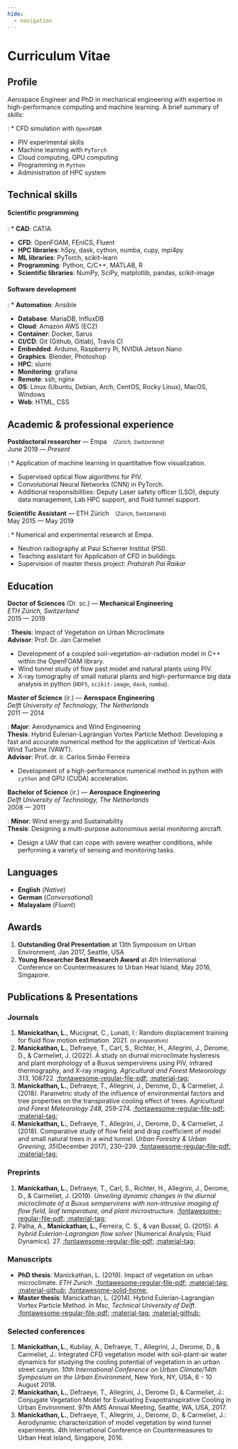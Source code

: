 ```yaml
---
hide:
  - navigation
---
```

# Curriculum Vitae

## Profile

Aerospace Engineer and PhD in mechanical engineering with expertise in high-performance computing and machine learning. A brief summary of skills:

: * CFD simulation with `OpenFOAM`
  * PIV experimental skills
  * Machine learning with `PyTorch`
  * Cloud computing, GPU computing
  * Programming in `Python`
  * Administration of HPC system


## Technical skills

#### Scientific programming

: * **CAD**: CATIA
  * **CFD**: OpenFOAM, FEniCS, Fluent
  * **HPC libraries**: h5py, dask, cython, numba, cupy, mpi4py
  * **ML libraries**: PyTorch, scikit-learn
  * **Programming**: Python, C/C++, MATLAB, R
  * **Scientific libraries**: NumPy, SciPy, matplotlib, pandas, scikit-image

#### Software development

: * **Automation**: Ansible
  * **Database**: MariaDB, InfluxDB
  * **Cloud**: Amazon AWS (EC2)
  * **Container**: Docker, Sarus
  * **CI/CD**: Git (Github, Gitlab), Travis CI
  * **Embedded**: Arduino, Raspberry Pi, NVIDIA Jetson Nano
  * **Graphics**: Blender, Photoshop
  * **HPC**: slurm
  * **Monitoring**: grafana
  * **Remote**: ssh, nginx
  * **OS**: Linux (Ubuntu, Debian, Arch, CentOS, Rocky Linux), MacOS, Windows
  * **Web**: HTML, CSS

## Academic & professional experience

**Postdoctoral researcher** — Empa&emsp;<small>*(Z&uuml;rich, Switzerland)*</small><br>
June 2019 — *Present*

: * Application of machine learning in quantitative flow visualization.
  * Supervised optical flow algorithms for PIV.
  * Convolutional Neural Networks (CNN) in PyTorch.
  * Additional responsibilities: Deputy Laser safety officer (LSO), deputy data management, Lab HPC support, and fluid tunnel support.

**Scientific Assistant** — ETH Z&uuml;rich&emsp;<small>(Z&uuml;rich, Switzerland)</small><br>
May 2015 — May 2019<br>

: * Numerical and experimental research at Empa.
  * Neutron radiography at Paul Scherrer Institut (PSI).
  * Teaching assistant for Application of CFD in buildings.
  * Supervision of master thesis project: *Praharsh Pai Raikar*

## Education

**Doctor of Sciences** (Dr. sc.) — **Mechanical Engineering**<br>
*ETH Z&uuml;rich, Switzerland*<br>
2015 — 2019

: **Thesis**: Impact of Vegetation on Urban Microclimate<br>
  **Advisor**: Prof. Dr. Jan Carmeliet

* Development of a coupled soil-vegetation-air-radiation model in C++ within the OpenFOAM library.
* Wind tunnel study of flow past model and natural plants using PIV.
* X-ray tomography of small natural plants and high-performance big data analysis in python (`HDF5`, `scikit-image`, `dask`, `numba`).


**Master of Science** (ir.) — **Aerospace Engineering**<br>
*Delft University of Technology, The Netherlands*<br>
2011 — 2014

: **Major**: Aerodynamics and Wind Engineering<br>
  **Thesis**: Hybrid Eulerian-Lagrangian Vortex Particle Method: Developing a fast and accurate numerical method for the application of Vertical-Axis Wind Turbine (VAWT). <br>
  **Advisor**: Prof. dr. ir. Carlos Sim&atilde;o Ferreira

* Development of a high-performance numerical method in python with `cython` and GPU (CUDA) acceleration.

**Bachelor of Science** (ir.) — **Aerospace Engineering**<br>
*Delft University of Technology, The Netherlands*<br>
2008 — 2011

: **Minor**: Wind energy and Sustainability<br>
  **Thesis**: Designing a multi-purpose autonomous aerial monitoring aircraft.

* Design a UAV that can cope with severe weather conditions, while performing a variety of sensing and monitoring tasks.

## Languages

  * **English** (*Native*)
  * **German** (*Conversational*)
  * **Malayalam** (*Fluent*)

## Awards

  1. **Outstanding Oral Presentation** at 13th Symposium on Urban Environment, Jan 2017, Seattle, USA
  2. **Young Researcher Best Research Award** at 4th International Conference on Countermeasures to Urban Heat Island, May 2016, Singapore.

## Publications & Presentations

### Journals

  1. **Manickathan, L.**, Mucignat, C., Lunati, I.: Random displacement training for fluid flow motion estimation. 2021. *<small>(in preparation)</small>*
  2. **Manickathan, L.**, Defraeye, T., Carl, S., Richter, H., Allegrini, J., Derome, D., & Carmeliet, J. (2022). A study on diurnal microclimate hysteresis and plant morphology of a Buxus sempervirens using PIV, infrared thermography, and X-ray imaging. *Agricultural and Forest Meteorology 313*, 108722. [:fontawesome-regular-file-pdf:](https://doi.org/10.1016/j.agrformet.2021.108722) [:material-tag:](assets/manickathan2022.bib)
  3. **Manickathan, L.**, Defraeye, T., Allegrini, J., Derome, D., & Carmeliet, J. (2018). Parametric study of the influence of environmental factors and tree properties on the transpirative cooling effect of trees. *Agricultural and Forest Meteorology 248*, 259-274. [:fontawesome-regular-file-pdf:](https://doi.org/10.1016/j.agrformet.2017.10.014) [:material-tag:](assets/manickathan2018a.bib)
  4. **Manickathan, L.**, Defraeye, T., Allegrini, J., Derome, D., & Carmeliet, J. (2018). Comparative study of flow field and drag coefficient of model and small natural trees in a wind tunnel. *Urban Forestry & Urban Greening, 35*(December 2017), 230–239. [:fontawesome-regular-file-pdf:](https://doi.org/10.1016/j.ufug.2018.09.011) [:material-tag:](assets/manickathan2018b.bib)

### Preprints

  1. **Manickathan, L.**, Defraeye, T., Carl, S., Richter, H., Allegrini, J., Derome, D., & Carmeliet, J. (2019). *Unveiling dynamic changes in the diurnal microclimate of a Buxus sempervirens with non-intrusive imaging of flow field, leaf temperature, and plant microstructure.* [:fontawesome-regular-file-pdf:](http://arxiv.org/abs/1903.02283) [:material-tag:](assets/manickathan2019.bib)
  2. Palha, A., **Manickathan, L.**, Ferreira, C. S., & van Bussel, G. (2015). *A hybrid Eulerian-Lagrangian flow solver* [Numerical Analysis; Fluid Dynamics]. 27. [:fontawesome-regular-file-pdf:](http://arxiv.org/abs/1505.03368) [:material-tag:](assets/palha2015.bib)

### Manuscripts

  * **PhD thesis**: Manickathan, L. (2019). Impact of vegetation on urban microclimate. *ETH Zurich*. [:fontawesome-regular-file-pdf:](https://doi.org/10.3929/ethz-b-000379379) [:material-tag:](assets/phdthesis.bib) [:material-github:](https://github.com/lento234/phdthesis) [:fontawesome-solid-home:](https://manickathan.ch/phdthesis)
  * **Master thesis**: Manickathan, L. (2014). Hybrid Eulerian-Lagrangian Vortex Particle Method. *In Msc, Technical University of Delft*. [:fontawesome-regular-file-pdf:](http://resolver.tudelft.nl/uuid:fc21b131-b758-44e3-842d-b854a935f5c6) [:material-tag:](assets/masterthesis.bib) [:material-github:](https://github.com/lento234/masterthesis)
### Selected conferences

  1. **Manickathan, L.**, Kubilay, A., Defraeye, T., Allegrini, J., Derome, D., & Carmeliet, J.: Integrated CFD vegetation model with soil-plant-air water dynamics for studying the cooling potential of vegetation in an urban street canyon. *10th International Conference on Urban Climate/14th Symposium on the Urban Environment*, New York, NY, USA, 6 - 10 August 2018.
  2. **Manickathan, L.**, Defraeye, T., Allegrini, J., Derome D., & Carmeliet, J.: Conjugate Vegetation Model for Evaluating Evapotranspirative Cooling in Urban Environment. 97th AMS Annual Meeting, Seattle, WA, USA, 2017.
  3. **Manickathan, L.**, Defraeye, T., Allegrini, J., Derome, D., & Carmeliet, J.: Aerodynamic characterization of model vegetation by wind tunnel experiments. 4th International Conference on Countermeasures to Urban Heat Island, Singapore, 2016.
